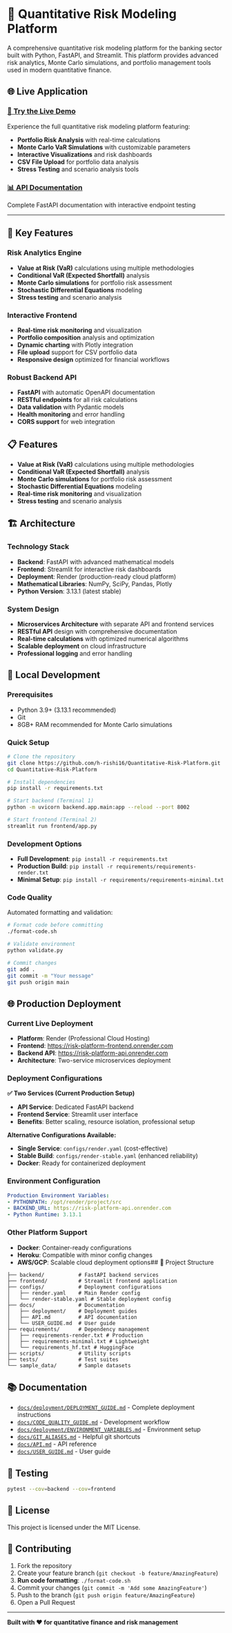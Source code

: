 # 🏦 Quantitative Risk Modeling Platform

A comprehensive quantitative risk modeling platform for the banking sector built with Python, FastAPI, and Streamlit. This platform provides advanced risk analytics, Monte Carlo simulations, and portfolio management tools used in modern quantitative finance.

## 🌐 **Live Application**

### **[🚀 Try the Live Demo](https://risk-platform-frontend.onrender.com)**

Experience the full quantitative risk modeling platform featuring:
- **Portfolio Risk Analysis** with real-time calculations
- **Monte Carlo VaR Simulations** with customizable parameters  
- **Interactive Visualizations** and risk dashboards
- **CSV File Upload** for portfolio data analysis
- **Stress Testing** and scenario analysis tools

### **[📊 API Documentation](https://risk-platform-api.onrender.com/docs)**
Complete FastAPI documentation with interactive endpoint testing

---

## 🎯 **Key Features**

### **Risk Analytics Engine**
- **Value at Risk (VaR)** calculations using multiple methodologies
- **Conditional VaR (Expected Shortfall)** analysis  
- **Monte Carlo simulations** for portfolio risk assessment
- **Stochastic Differential Equations** modeling
- **Stress testing** and scenario analysis

### **Interactive Frontend**
- **Real-time risk monitoring** and visualization
- **Portfolio composition** analysis and optimization
- **Dynamic charting** with Plotly integration
- **File upload** support for CSV portfolio data
- **Responsive design** optimized for financial workflows

### **Robust Backend API**
- **FastAPI** with automatic OpenAPI documentation
- **RESTful endpoints** for all risk calculations
- **Data validation** with Pydantic models
- **Health monitoring** and error handling
- **CORS support** for web integration

## 📋 Features

- **Value at Risk (VaR)** calculations using multiple methodologies
- **Conditional VaR (Expected Shortfall)** analysis
- **Monte Carlo simulations** for portfolio risk assessment
- **Stochastic Differential Equations** modeling
- **Real-time risk monitoring** and visualization
- **Stress testing** and scenario analysis

## 🏗️ **Architecture**

### **Technology Stack**
- **Backend**: FastAPI with advanced mathematical models
- **Frontend**: Streamlit for interactive risk dashboards  
- **Deployment**: Render (production-ready cloud platform)
- **Mathematical Libraries**: NumPy, SciPy, Pandas, Plotly
- **Python Version**: 3.13.1 (latest stable)

### **System Design**
- **Microservices Architecture** with separate API and frontend services
- **RESTful API** design with comprehensive documentation
- **Real-time calculations** with optimized numerical algorithms
- **Scalable deployment** on cloud infrastructure
- **Professional logging** and error handling

## 🚀 **Local Development**

### **Prerequisites**
- Python 3.9+ (3.13.1 recommended)
- Git
- 8GB+ RAM recommended for Monte Carlo simulations

### **Quick Setup**
```bash
# Clone the repository
git clone https://github.com/h-rishi16/Quantitative-Risk-Platform.git
cd Quantitative-Risk-Platform

# Install dependencies
pip install -r requirements.txt

# Start backend (Terminal 1)
python -m uvicorn backend.app.main:app --reload --port 8002

# Start frontend (Terminal 2)  
streamlit run frontend/app.py
```

### **Development Options**
- **Full Development**: `pip install -r requirements.txt`
- **Production Build**: `pip install -r requirements/requirements-render.txt`
- **Minimal Setup**: `pip install -r requirements/requirements-minimal.txt`

### **Code Quality**
Automated formatting and validation:
```bash
# Format code before committing
./format-code.sh

# Validate environment
python validate.py

# Commit changes
git add .
git commit -m "Your message"
git push origin main
```

## 🌐 **Production Deployment**

### **Current Live Deployment**
- **Platform**: Render (Professional Cloud Hosting)
- **Frontend**: https://risk-platform-frontend.onrender.com
- **Backend API**: https://risk-platform-api.onrender.com
- **Architecture**: Two-service microservices deployment

### **Deployment Configurations**

**✅ Two Services (Current Production Setup)**
- **API Service**: Dedicated FastAPI backend
- **Frontend Service**: Streamlit user interface
- **Benefits**: Better scaling, resource isolation, professional setup

**Alternative Configurations Available:**
- **Single Service**: `configs/render.yaml` (cost-effective)
- **Stable Build**: `configs/render-stable.yaml` (enhanced reliability)
- **Docker**: Ready for containerized deployment

### **Environment Configuration**
```yaml
Production Environment Variables:
- PYTHONPATH: /opt/render/project/src
- BACKEND_URL: https://risk-platform-api.onrender.com
- Python Runtime: 3.13.1
```

### **Other Platform Support**
- **Docker**: Container-ready configurations
- **Heroku**: Compatible with minor config changes
- **AWS/GCP**: Scalable cloud deployment options## 📁 Project Structure
```
├── backend/           # FastAPI backend services
├── frontend/          # Streamlit frontend application  
├── configs/           # Deployment configurations
│   ├── render.yaml    # Main Render config
│   └── render-stable.yaml # Stable deployment config
├── docs/              # Documentation
│   ├── deployment/    # Deployment guides
│   ├── API.md         # API documentation
│   └── USER_GUIDE.md  # User guide
├── requirements/      # Dependency management
│   ├── requirements-render.txt # Production
│   ├── requirements-minimal.txt # Lightweight
│   └── requirements_hf.txt # HuggingFace
├── scripts/           # Utility scripts
├── tests/             # Test suites
└── sample_data/       # Sample datasets
```

## 📚 Documentation

- [`docs/deployment/DEPLOYMENT_GUIDE.md`](docs/deployment/DEPLOYMENT_GUIDE.md) - Complete deployment instructions
- [`docs/CODE_QUALITY_GUIDE.md`](docs/CODE_QUALITY_GUIDE.md) - Development workflow
- [`docs/deployment/ENVIRONMENT_VARIABLES.md`](docs/deployment/ENVIRONMENT_VARIABLES.md) - Environment setup
- [`docs/GIT_ALIASES.md`](docs/GIT_ALIASES.md) - Helpful git shortcuts
- [`docs/API.md`](docs/API.md) - API reference
- [`docs/USER_GUIDE.md`](docs/USER_GUIDE.md) - User guide

## 🧪 Testing

```bash
pytest --cov=backend --cov=frontend
```

## 📄 License

This project is licensed under the MIT License.

## 🤝 Contributing

1. Fork the repository
2. Create your feature branch (`git checkout -b feature/AmazingFeature`)
3. **Run code formatting**: `./format-code.sh`
4. Commit your changes (`git commit -m 'Add some AmazingFeature'`)
5. Push to the branch (`git push origin feature/AmazingFeature`)
6. Open a Pull Request

---

**Built with ❤️ for quantitative finance and risk management**